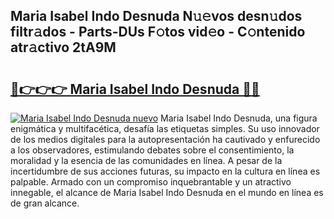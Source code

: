 ## Maria Isabel Indo Desnuda N𝚞𝚎vos desn𝚞dos filtr𝚊dos - Parts-DUs F𝚘tos vid𝚎o - C𝚘ntenido atr𝚊ctivo 2tA9M

# <h2><a href="http://mb9k3n.tromn.icu/?c=Maria+Isabel+Indo+Desnuda">🔗👉👉👉 Maria Isabel Indo Desnuda 🔗🔗</a></h2>

[![Maria Isabel Indo Desnuda nuevo](https://i.imgur.com/pEAQMta.gif)](http://mb9k3n.tromn.icu/?c=Maria+Isabel+Indo+Desnuda)
Maria Isabel Indo Desnuda, una figura enigmática y multifacética, desafía las etiquetas simples. Su uso innovador de los medios digitales para la autopresentación ha cautivado y enfurecido a los observadores, estimulando debates sobre el consentimiento, la moralidad y la esencia de las comunidades en línea. A pesar de la incertidumbre de sus acciones futuras, su impacto en la cultura en línea es palpable. Armado con un compromiso inquebrantable y un atractivo innegable, el alcance de Maria Isabel Indo Desnuda en el mundo en línea es de gran alcance.
